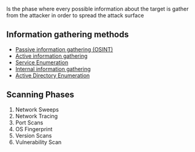 Is the phase where every possible information about the target is gather from the attacker in order to spread the attack surface

## Information gathering methods
- [Passive information gathering (OSINT)](Passive%20information%20gathering%20(OSINT).md)
- [Active information gathering](Active%20information%20gathering.md)
- [Service Enumeration](Service%20Enumeration.md)
- [Internal information gathering](Internal%20information%20gathering.md)
- [Active Directory Enumeration](Active%20Directory%20Enumeration.md)

## Scanning Phases

1. Network Sweeps
2. Network Tracing
3. Port Scans
4. OS Fingerprint
5. Version Scans
6. Vulnerability Scan